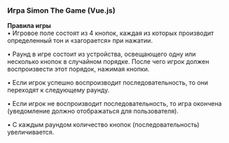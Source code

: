 ### Игра Simon The Game (Vue.js)

**Правила игры**  
• Игровое поле состоят из 4 кнопок, каждая из которых производит определенный тон и «загорается» при нажатии. 

• Раунд в игре состоит из устройства, освещающего одну или несколько кнопок в случайном порядке. После чего игрок 
    должен воспроизвести этот порядок, нажимая кнопки. 

• Если игрок успешно воспроизводит последовательность, то они переходят к следующему раунду.  

• Если игрок не воспроизводит последовательность, то игра окончена (уведомление должно отображаться для пользователя). 

• С каждым раундом количество кнопок (последовательность) увеличивается. 

